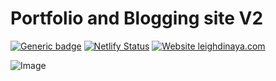 # Portfolio and Blogging site V2

[![Generic badge](https://img.shields.io/badge/<Website>-<leighdinaya.com>-<green>.svg)](https://leighdinaya.com)
[![Netlify Status](https://api.netlify.com/api/v1/badges/dcb14a32-c7ae-42da-8d3e-47b43441fac7/deploy-status)](https://app.netlify.com/sites/leigh-dinaya/deploys)
[![Website leighdinaya.com](https://img.shields.io/website-up-down-green-red/http/shields.io.svg)](https://leighdinaya.com)

![Image](https://i.imgur.com/hji3yFv.png)
